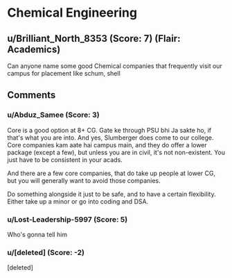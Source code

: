 # Chemical Engineering
## u/Brilliant_North_8353 (Score: 7) (Flair: Academics)
Can anyone name some good Chemical companies that frequently visit our campus for placement like schum, shell


## Comments

### u/Abduz_Samee (Score: 3)
Core is a good option at 8+ CG. Gate ke through PSU bhi Ja sakte ho, if that's what you are into. And yes, Slumberger does come to our college. Core companies kam aate hai campus main, and they do offer a lower package (except a few), but unless you are in civil, it's not non-existent. You just have to be consistent in your acads. 

And there are a few core companies, that do take up people at lower CG, but you will generally want to avoid those companies. 

Do something alongside it just to be safe, and to have a certain flexibility. Either take up a minor or go into coding and DSA.


### u/Lost-Leadership-5997 (Score: 5)
Who's gonna tell him


### u/[deleted] (Score: -2)
[deleted]




